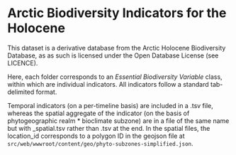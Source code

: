 Arctic Biodiversity Indicators for the Holocene
===

This dataset is a derivative database from the Arctic Holocene Biodiversity Database, as as such is licensed under the Open Database License (see LICENCE).

Here, each folder corresponds to an *Essential Biodiversity Variable* class, within which are individual indicators. All indicators follow a standard tab-delimited format.

Temporal indicators (on a per-timeline basis) are included in a .tsv file, whereas the spatial aggregate of the indicator (on the basis of phytogeographic realm * bioclimate subzone) are in a file of the same name but with _spatial.tsv rather than .tsv at the end. In the spatial files, the location_id corresponds to a polygon ID in the geojson file at `src/web/wwwroot/content/geo/phyto-subzones-simplified.json`.